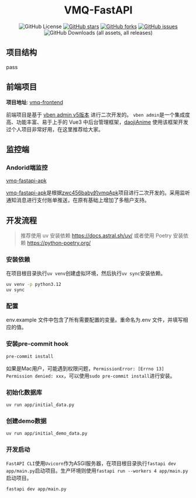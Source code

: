 <!-- markdownlint-restore -->

<div align="center">

# VMQ-FastAPI

![GitHub License](https://img.shields.io/github/license/daojiAnime/vmq-fastapi)
[![GitHub stars](https://img.shields.io/github/stars/daojiAnime/vmq-fastapi.svg)](https://github.com/daojiAnime/vmq-fastapi/stargazers)
[![GitHub forks](https://img.shields.io/github/forks/daojiAnime/vmq-fastapi.svg)](https://github.com/daojiAnime/vmq-fastapi/network)
[![GitHub issues](https://img.shields.io/github/issues-raw/daojiAnime/vmq-fastapi)](https://github.com/daojiAnime/vmq-fastapi/issues)
![GitHub Downloads (all assets, all releases)](https://img.shields.io/github/downloads/daojiAnime/vmq-fastapi/total)

</div>

## 项目结构

pass

## 前端项目

**项目地址**: [vmq-frontend](https://github.com/daojiAnime/vmq-frontend)

前端项目是基于 [vben admin v5版本](https://github.com/vbenjs/vue-vben-admin) 进行二次开发的。 `vben admin`是一个集成度高、功能丰富、易于上手的 Vue3 中后台管理框架，[daojiAnime](https://daojianime.github.io/) 使用该框架开发过个人项目非常好用，在这里推荐给大家。

## 监控端

### Andorid端监控

[vmq-fastapi-apk](https://github.com/daojiAnime/vmqApk)

[vmq-fastapi-apk](https://github.com/daojiAnime/vmqApk)是根据[zwc456baby的vmqApk](https://github.com/zwc456baby/vmqApk)项目进行二次开发的。采用监听通知消息进行支付账单推送，在原有基础上增加了多租户支持。

## 开发流程

> 推荐使用 uv 安装依赖
> https://docs.astral.sh/uv/
> 或者使用 Poetry 安装依赖
> https://python-poetry.org/

### 安装依赖

在项目根目录执行`uv venv`创建虚拟环境，然后执行`uv sync`安装依赖。

```bash
uv venv -p python3.12
uv sync
```

### 配置

env.example 文件中包含了所有需要配置的变量。重命名为.env 文件，并填写相应的值。

### 安装pre-commit hook

```bash
pre-commit install
```

如果是Mac用户，可能遇到权限问题，`PermissionError: [Errno 13] Permission denied: xxx`，可以使用`sudo pre-commit install`进行安装。

### 初始化数据库

```bash
uv run app/initial_data.py
```

### 创建demo数据

```bash
uv run app/initial_demo_data.py
```

### 开发启动

`FastAPI CLI`使用`Uvicorn`作为ASGI服务器，在项目根目录执行`fastapi dev app/main.py`启动项目。生产环境则使用`fastapi run --workers 4 app/main.py`启动项目。

```bash
fastapi dev app/main.py
```
